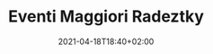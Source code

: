 ---
title: Eventi Maggiori Radeztky
description: Anomalie maggiori sulla Cl.Radeztky
date: 2021-04-18T18:40+02:00
draft: false
collapsible: true
weight: 3
---